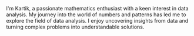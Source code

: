 I'm Kartik, a passionate mathematics enthusiast with a keen interest in data analysis.
My journey into the world of numbers and patterns has led me to explore the field of data analysis.
I enjoy uncovering insights from data and turning complex problems into understandable solutions.

